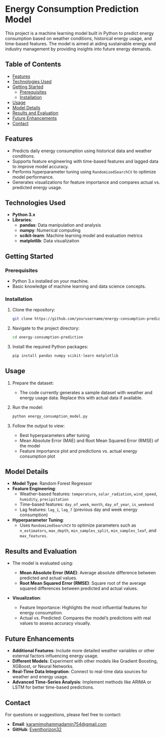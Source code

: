 # **Energy Consumption Prediction Model**

This project is a machine learning model built in Python to predict energy consumption based on weather conditions, historical energy usage, and time-based features. The model is aimed at aiding sustainable energy and industry management by providing insights into future energy demands.

## **Table of Contents**
- [Features](#features)
- [Technologies Used](#technologies-used)
- [Getting Started](#getting-started)
  - [Prerequisites](#prerequisites)
  - [Installation](#installation)
- [Usage](#usage)
- [Model Details](#model-details)
- [Results and Evaluation](#results-and-evaluation)
- [Future Enhancements](#future-enhancements)
- [Contact](#contact)

## **Features**
- Predicts daily energy consumption using historical data and weather conditions.
- Supports feature engineering with time-based features and lagged data to improve model accuracy.
- Performs hyperparameter tuning using `RandomizedSearchCV` to optimize model performance.
- Generates visualizations for feature importance and compares actual vs. predicted energy usage.

## **Technologies Used**
- **Python 3.x**
- **Libraries**:
  - **pandas**: Data manipulation and analysis
  - **numpy**: Numerical computing
  - **scikit-learn**: Machine learning model and evaluation metrics
  - **matplotlib**: Data visualization

## **Getting Started**

### **Prerequisites**
- Python 3.x installed on your machine.
- Basic knowledge of machine learning and data science concepts.

### **Installation**
1. Clone the repository:
   ```bash
   git clone https://github.com/yourusername/energy-consumption-prediction.git
   ```
2. Navigate to the project directory:
   ```bash
   cd energy-consumption-prediction
   ```
3. Install the required Python packages:
   ```bash
   pip install pandas numpy scikit-learn matplotlib
   ```

## **Usage**
1. Prepare the dataset:
   - The code currently generates a sample dataset with weather and energy usage data. Replace this with actual data if available.

2. Run the model:
   ```bash
   python energy_consumption_model.py
   ```

3. Follow the output to view:
   - Best hyperparameters after tuning
   - Mean Absolute Error (MAE) and Root Mean Squared Error (RMSE) of the model
   - Feature importance plot and predictions vs. actual energy consumption plot

## **Model Details**
- **Model Type**: Random Forest Regressor
- **Feature Engineering**:
  - Weather-based features: `temperature`, `solar_radiation`, `wind_speed`, `humidity`, `precipitation`
  - Time-based features: `day_of_week`, `month`, `day_of_year`, `is_weekend`
  - Lag features: `lag_1`, `lag_7` (previous day and week energy consumption)
- **Hyperparameter Tuning**:
  - Uses `RandomizedSearchCV` to optimize parameters such as `n_estimators`, `max_depth`, `min_samples_split`, `min_samples_leaf`, and `max_features`.

## **Results and Evaluation**
- The model is evaluated using:
  - **Mean Absolute Error (MAE)**: Average absolute difference between predicted and actual values.
  - **Root Mean Squared Error (RMSE)**: Square root of the average squared differences between predicted and actual values.
  
- **Visualization**:
  - Feature Importance: Highlights the most influential features for energy consumption.
  - Actual vs. Predicted: Compares the model’s predictions with real values to assess accuracy visually.

## **Future Enhancements**
- **Additional Features**: Include more detailed weather variables or other external factors influencing energy usage.
- **Different Models**: Experiment with other models like Gradient Boosting, XGBoost, or Neural Networks.
- **Real-Time Data Integration**: Connect to real-time data sources for weather and energy usage.
- **Advanced Time-Series Analysis**: Implement methods like ARIMA or LSTM for better time-based predictions.

## **Contact**
For questions or suggestions, please feel free to contact:
- **Email**: karamimohammadamin754@gmail.com
- **GitHub**: [Eventhorizon32](github.com/Eventhorizon32)

